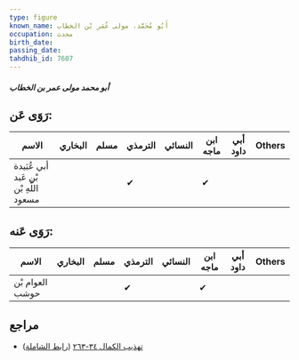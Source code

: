 ```yaml
---
type: figure
known_name: أَبُو مُحَمَّد، مولى عُمَر بْن الخطاب
occupation: محدث
birth_date:
passing_date:
tahdhib_id: 7607
---
```

##### أبو محمد مولى عمر بن الخطاب

## رَوَى عَن:
| الاسم                                  | البخاري | مسلم | الترمذي | النسائي | ابن ماجه | أبي داود | Others |
| -------------------------------------- | ------- | ---- | ------- | ------- | -------- | -------- | ------ |
| أبي عُبَيدة بْن عَبد اللَّهِ بْن مسعود |         |      | ✔       |         | ✔        |          |        |
## رَوَى عَنه:
| الاسم           | البخاري | مسلم | الترمذي | النسائي | ابن ماجه | أبي داود | Others |
| --------------- | ------- | ---- | ------- | ------- | -------- | -------- | ------ |
| العوام بْن حوشب |         |      | ✔       |         | ✔        |          |        |
## مراجع
- [تهذيب الكمال ٣٤-٢٦٣](obsidian://open?vault=Tahdhib-al-Kamal&file=Figures/٧٦٠٧-أبو%20محمد%20مولى%20عمر%20بن%20الخطاب) ([رابط الشاملة](https://shamela.ws/book/3722/18380))